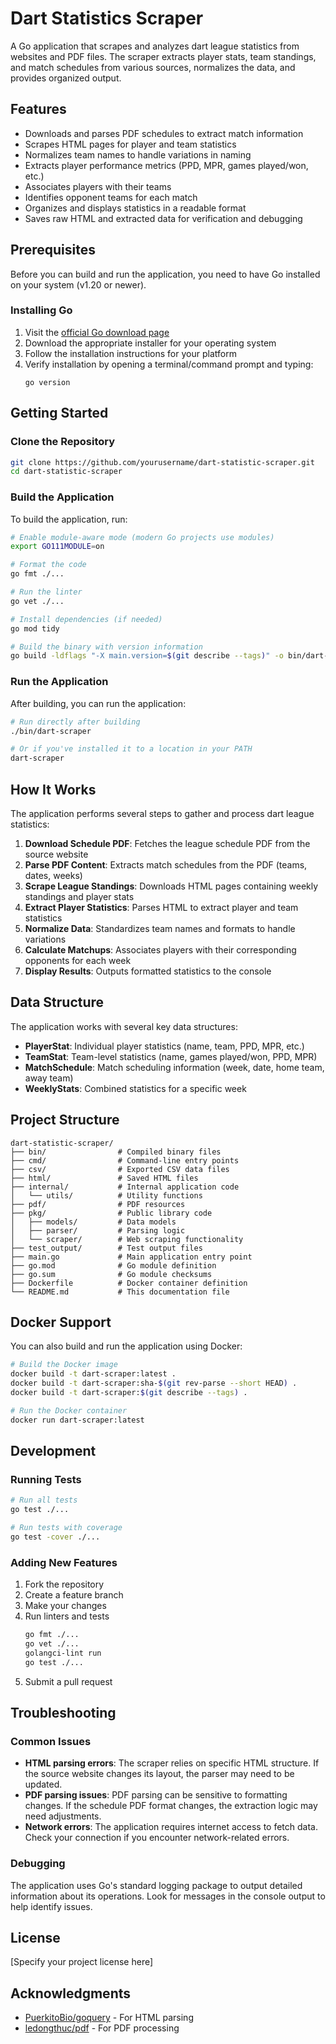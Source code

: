 # Dart Statistics Scraper

A Go application that scrapes and analyzes dart league statistics from websites and PDF files. The scraper extracts player stats, team standings, and match schedules from various sources, normalizes the data, and provides organized output.

## Features

- Downloads and parses PDF schedules to extract match information
- Scrapes HTML pages for player and team statistics
- Normalizes team names to handle variations in naming
- Extracts player performance metrics (PPD, MPR, games played/won, etc.)
- Associates players with their teams
- Identifies opponent teams for each match
- Organizes and displays statistics in a readable format
- Saves raw HTML and extracted data for verification and debugging

## Prerequisites

Before you can build and run the application, you need to have Go installed on your system (v1.20 or newer).

### Installing Go

1. Visit the [official Go download page](https://golang.org/dl/)
2. Download the appropriate installer for your operating system
3. Follow the installation instructions for your platform
4. Verify installation by opening a terminal/command prompt and typing:
   ```
   go version
   ```

## Getting Started

### Clone the Repository

```bash
git clone https://github.com/yourusername/dart-statistic-scraper.git
cd dart-statistic-scraper
```

### Build the Application

To build the application, run:

```bash
# Enable module-aware mode (modern Go projects use modules)
export GO111MODULE=on

# Format the code
go fmt ./...

# Run the linter
go vet ./...

# Install dependencies (if needed)
go mod tidy

# Build the binary with version information
go build -ldflags "-X main.version=$(git describe --tags)" -o bin/dart-scraper .
```

### Run the Application

After building, you can run the application:

```bash
# Run directly after building
./bin/dart-scraper

# Or if you've installed it to a location in your PATH
dart-scraper
```

## How It Works

The application performs several steps to gather and process dart league statistics:

1. **Download Schedule PDF**: Fetches the league schedule PDF from the source website
2. **Parse PDF Content**: Extracts match schedules from the PDF (teams, dates, weeks)
3. **Scrape League Standings**: Downloads HTML pages containing weekly standings and player stats
4. **Extract Player Statistics**: Parses HTML to extract player and team statistics
5. **Normalize Data**: Standardizes team names and formats to handle variations
6. **Calculate Matchups**: Associates players with their corresponding opponents for each week
7. **Display Results**: Outputs formatted statistics to the console

## Data Structure

The application works with several key data structures:

- **PlayerStat**: Individual player statistics (name, team, PPD, MPR, etc.)
- **TeamStat**: Team-level statistics (name, games played/won, PPD, MPR)
- **MatchSchedule**: Match scheduling information (week, date, home team, away team)
- **WeeklyStats**: Combined statistics for a specific week

## Project Structure

```
dart-statistic-scraper/
├── bin/                # Compiled binary files
├── cmd/                # Command-line entry points
├── csv/                # Exported CSV data files
├── html/               # Saved HTML files
├── internal/           # Internal application code
│   └── utils/          # Utility functions
├── pdf/                # PDF resources
├── pkg/                # Public library code
│   ├── models/         # Data models
│   ├── parser/         # Parsing logic
│   └── scraper/        # Web scraping functionality
├── test_output/        # Test output files
├── main.go             # Main application entry point
├── go.mod              # Go module definition
├── go.sum              # Go module checksums
├── Dockerfile          # Docker container definition
└── README.md           # This documentation file
```

## Docker Support

You can also build and run the application using Docker:

```bash
# Build the Docker image
docker build -t dart-scraper:latest .
docker build -t dart-scraper:sha-$(git rev-parse --short HEAD) .
docker build -t dart-scraper:$(git describe --tags) .

# Run the Docker container
docker run dart-scraper:latest
```

## Development

### Running Tests

```bash
# Run all tests
go test ./...

# Run tests with coverage
go test -cover ./...
```

### Adding New Features

1. Fork the repository
2. Create a feature branch
3. Make your changes
4. Run linters and tests
   ```bash
   go fmt ./...
   go vet ./...
   golangci-lint run
   go test ./...
   ```
5. Submit a pull request

## Troubleshooting

### Common Issues

- **HTML parsing errors**: The scraper relies on specific HTML structure. If the source website changes its layout, the parser may need to be updated.
- **PDF parsing issues**: PDF parsing can be sensitive to formatting changes. If the schedule PDF format changes, the extraction logic may need adjustments.
- **Network errors**: The application requires internet access to fetch data. Check your connection if you encounter network-related errors.

### Debugging

The application uses Go's standard logging package to output detailed information about its operations. Look for messages in the console output to help identify issues.

## License

[Specify your project license here]

## Acknowledgments

- [PuerkitoBio/goquery](https://github.com/PuerkitoBio/goquery) - For HTML parsing
- [ledongthuc/pdf](https://github.com/ledongthuc/pdf) - For PDF processing